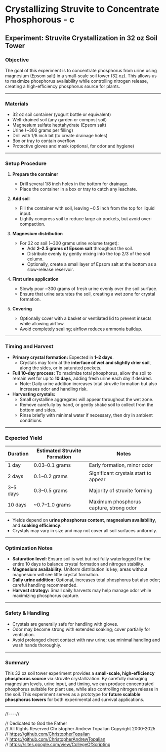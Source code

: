 # Crystallizing Struvite to Concentrate Phosphorous - c

## Experiment: Struvite Crystallization in 32 oz Soil Tower

### Objective
The goal of this experiment is to concentrate phosphorus from urine using magnesium (Epsom salt) in a small-scale soil tower (32 oz). This allows us to maximize phosphorus availability while controlling nitrogen release, creating a high-efficiency phosphorus source for plants.

---

### Materials

- 32 oz soil container (yogurt bottle or equivalent)
- Well-drained soil (any garden or compost soil)
- Magnesium sulfate heptahydrate (Epsom salt)
- Urine (~300 grams per filling)
- Drill with 1/8 inch bit (to create drainage holes)
- Box or tray to contain overflow
- Protective gloves and mask (optional, for odor and hygiene)

---

### Setup Procedure

1. **Prepare the container**
   - Drill several 1/8 inch holes in the bottom for drainage.
   - Place the container in a box or tray to catch any leachate.

2. **Add soil**
   - Fill the container with soil, leaving ~0.5 inch from the top for liquid input.
   - Lightly compress soil to reduce large air pockets, but avoid over-compaction.

3. **Magnesium distribution**
   - For 32 oz soil (~300 grams urine volume target):
     - Add **2–2.5 grams of Epsom salt** throughout the soil.
     - Distribute evenly by gently mixing into the top 2/3 of the soil column.
     - Optionally, create a small layer of Epsom salt at the bottom as a slow-release reservoir.

4. **First urine application**
   - Slowly pour ~300 grams of fresh urine evenly over the soil surface.
   - Ensure that urine saturates the soil, creating a wet zone for crystal formation.

5. **Covering**
   - Optionally cover with a basket or ventilated lid to prevent insects while allowing airflow.
   - Avoid completely sealing; airflow reduces ammonia buildup.

---

### Timing and Harvest

- **Primary crystal formation:** Expected in **1–2 days**.
  - Crystals may form at the **interface of wet and slightly drier soil**, along the sides, or in saturated pockets.
- **Full 10-day process:** To maximize total phosphorus, allow the soil to remain wet for up to **10 days**, adding fresh urine each day if desired.
  - Note: Daily urine addition increases total struvite formation but also increases odor and handling risk.
- **Harvesting crystals:**
  - Small crystalline aggregates will appear throughout the wet zone.
  - Remove carefully by hand, or gently shake soil to collect from the bottom and sides.
  - Rinse briefly with minimal water if necessary, then dry in ambient conditions.

---

### Expected Yield

| Duration          | Estimated Struvite Formation | Notes |
|------------------|----------------------------|-------|
| 1 day             | 0.03–0.1 grams             | Early formation, minor odor |
| 2 days            | 0.1–0.2 grams              | Significant crystals start to appear |
| 3–5 days          | 0.3–0.5 grams              | Majority of struvite forming |
| 10 days           | ~0.7–1.0 grams             | Maximum phosphorus capture, strong odor |

- Yields depend on **urine phosphorus content**, **magnesium availability**, and **soaking efficiency**.
- Crystals may vary in size and may not cover all soil surfaces uniformly.

---

### Optimization Notes

- **Saturation level:** Ensure soil is wet but not fully waterlogged for the entire 10 days to balance crystal formation and nitrogen stability.
- **Magnesium availability:** Uniform distribution is key; areas without magnesium will see little crystal formation.
- **Daily urine addition:** Optional, increases total phosphorus but also odor; careful handling recommended.
- **Harvest strategy:** Small daily harvests may help manage odor while maximizing phosphorus capture.

---

### Safety & Handling

- Crystals are generally safe for handling with gloves.
- Odor may become strong with extended soaking; cover partially for ventilation.
- Avoid prolonged direct contact with raw urine; use minimal handling and wash hands thoroughly.

---

### Summary

This 32 oz soil tower experiment provides a **small-scale, high-efficiency phosphorus source** via struvite crystallization. By carefully managing magnesium levels, urine input, and timing, we can produce concentrated phosphorus suitable for plant use, while also controlling nitrogen release in the soil. This experiment serves as a prototype for **future scalable phosphorus towers** for both experimental and survival applications.

---

//----//

// Dedicated to God the Father  
// All Rights Reserved Christopher Andrew Topalian Copyright 2000-2025  
// https://github.com/ChristopherTopalian  
// https://github.com/ChristopherAndrewTopalian  
// https://sites.google.com/view/CollegeOfScripting  

